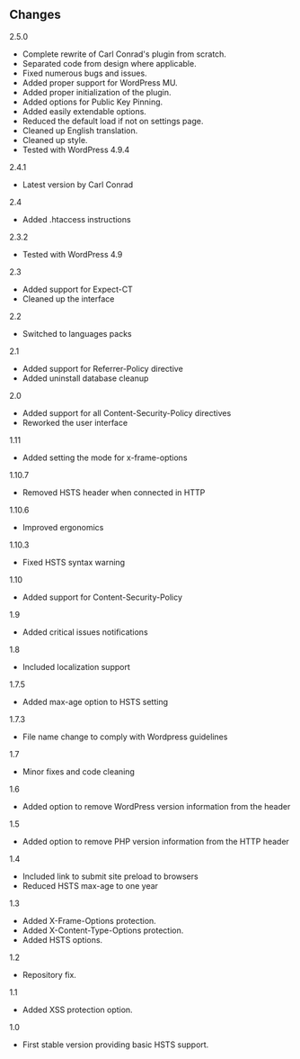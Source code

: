 ## Changes

2.5.0
* Complete rewrite of Carl Conrad's plugin from scratch.
* Separated code from design where applicable.
* Fixed numerous bugs and issues.
* Added proper support for WordPress MU.
* Added proper initialization of the plugin.
* Added options for Public Key Pinning.
* Added easily extendable options.
* Reduced the default load if not on settings page.
* Cleaned up English translation.
* Cleaned up style.
* Tested with WordPress 4.9.4

2.4.1
* Latest version by Carl Conrad

2.4
* Added .htaccess instructions

2.3.2
* Tested with WordPress 4.9

2.3
* Added support for Expect-CT
* Cleaned up the interface

2.2
* Switched to languages packs

2.1
* Added support for Referrer-Policy directive
* Added uninstall database cleanup

2.0
* Added support for all Content-Security-Policy directives
* Reworked the user interface

1.11
* Added setting the mode for x-frame-options

1.10.7
* Removed HSTS header when connected in HTTP

1.10.6
* Improved ergonomics

1.10.3
* Fixed HSTS syntax warning

1.10
* Added support for Content-Security-Policy

1.9
* Added critical issues notifications

1.8
* Included localization support

1.7.5
* Added max-age option to HSTS setting

1.7.3
* File name change to comply with Wordpress guidelines

1.7
* Minor fixes and code cleaning

1.6
* Added option to remove WordPress version information from the header

1.5
* Added option to remove PHP version information from the HTTP header

1.4
* Included link to submit site preload to browsers
* Reduced HSTS max-age to one year

1.3
* Added X-Frame-Options protection.
* Added X-Content-Type-Options protection.
* Added HSTS options.

1.2
* Repository fix.

1.1
* Added XSS protection option.

1.0
* First stable version providing basic HSTS support.